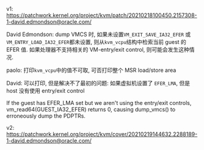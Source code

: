 


v1: https://patchwork.kernel.org/project/kvm/patch/20210218100450.2157308-1-david.edmondson@oracle.com/

David Edmondson: dump VMCS 时, 如果未设置`VM_EXIT_SAVE_IA32_EFER` 或`VM_ENTRY_LOAD_IA32_EFER`都未设置, 则从`kvm_vcpu`结构中检索当前 guest 的 EFER 值. 如果处理器不支持相关的 VM-entry/exit control, 则可能会发生这种情况.

paolo: 打印`kvm_vcpu`中的值不可取, 可否打印整个 MSR load/store area

David: 可以打印, 但是解决不了最初的问题: 如果虚拟机设置了 `EFER_LMA`, 但是 host 没有使用 entry/exit control

If the guest has EFER_LMA set but we aren't using the entry/exit
controls, vm_read64(GUEST_IA32_EFER) returns 0, causing dump_vmcs() to
erroneously dump the PDPTRs.


v2: https://patchwork.kernel.org/project/kvm/cover/20210219144632.2288189-1-david.edmondson@oracle.com/

